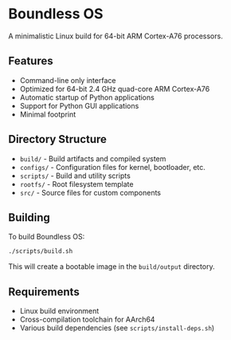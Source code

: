 # Boundless OS

A minimalistic Linux build for 64-bit ARM Cortex-A76 processors.

## Features
- Command-line only interface
- Optimized for 64-bit 2.4 GHz quad-core ARM Cortex-A76
- Automatic startup of Python applications
- Support for Python GUI applications
- Minimal footprint

## Directory Structure
- `build/` - Build artifacts and compiled system
- `configs/` - Configuration files for kernel, bootloader, etc.
- `scripts/` - Build and utility scripts
- `rootfs/` - Root filesystem template
- `src/` - Source files for custom components

## Building
To build Boundless OS:

```bash
./scripts/build.sh
```

This will create a bootable image in the `build/output` directory.

## Requirements
- Linux build environment
- Cross-compilation toolchain for AArch64
- Various build dependencies (see `scripts/install-deps.sh`) 